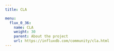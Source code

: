 ```yaml
---
title: CLA

menu:
  flux_0_36:
    name: CLA
    weight: 30
    parent: About the project
    url: https://influxdb.com/community/cla.html
---
```

